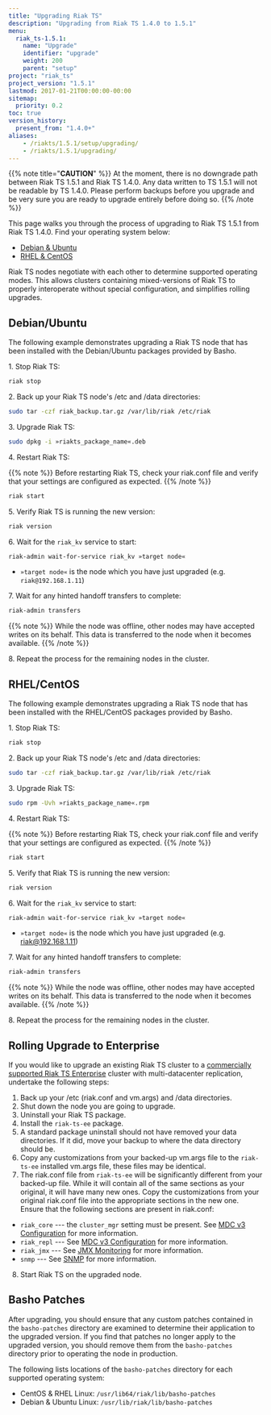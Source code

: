 ```yaml
---
title: "Upgrading Riak TS"
description: "Upgrading from Riak TS 1.4.0 to 1.5.1"
menu:
  riak_ts-1.5.1:
    name: "Upgrade"
    identifier: "upgrade"
    weight: 200
    parent: "setup"
project: "riak_ts"
project_version: "1.5.1"
lastmod: 2017-01-21T00:00:00-00:00
sitemap:
  priority: 0.2
toc: true
version_history:
  present_from: "1.4.0+"
aliases:
    - /riakts/1.5.1/setup/upgrading/
    - /riakts/1.5.1/upgrading/
---
```


[use admin commands]: {{<baseurl>}}riak/kv/2.2.0/using/admin/commands
[use admin riak-admin]: {{<baseurl>}}riak/kv/2.2.0/using/admin/riak-admin
[usage secondary-indexes]: {{<baseurl>}}riak/kv/2.2.0/developing/usage/secondary-indexes
[riak ts enterprise]: http://basho.com/products/riak-ts/
[cluster ops mdc]: {{<baseurl>}}riak/kv/2.2.0/using/cluster-operations/v3-multi-datacenter
[config v3 mdc]: {{<baseurl>}}riak/kv/2.2.0/configuring/v3-multi-datacenter
[jmx monitor]: {{<baseurl>}}riak/kv/2.2.0/using/reference/jmx
[snmp]: {{<baseurl>}}riak/kv/2.2.0/using/reference/snmp

{{% note title="**CAUTION**" %}}
At the moment, there is no downgrade path between Riak TS 1.5.1 and Riak TS 1.4.0. Any data written to TS 1.5.1 will not be readable by TS 1.4.0. Please perform backups before you upgrade and be very sure you are ready to upgrade entirely before doing so.
{{% /note %}}

This page walks you through the process of upgrading to Riak TS 1.5.1 from Riak TS 1.4.0. Find your operating system below:

* [Debian & Ubuntu](#debianubuntu)
* [RHEL & CentOS](#rhelcentos)

Riak TS nodes negotiate with each other to determine supported
operating modes. This allows clusters containing mixed-versions of Riak TS to properly interoperate without special configuration, and simplifies rolling upgrades.

## Debian/Ubuntu

The following example demonstrates upgrading a Riak TS node that has been installed with the Debian/Ubuntu packages provided by Basho.

1\. Stop Riak TS:

```bash
riak stop
```

2\. Back up your Riak TS node's /etc and /data directories:

```bash
sudo tar -czf riak_backup.tar.gz /var/lib/riak /etc/riak
```

3\. Upgrade Riak TS:

```bash
sudo dpkg -i »riakts_package_name«.deb
```

4\. Restart Riak TS:

{{% note %}}
Before restarting Riak TS, check your riak.conf file and verify that your settings are configured as expected.
{{% /note %}}

```bash
riak start
```

5\. Verify Riak TS is running the new version:

```bash
riak version
```

6\. Wait for the `riak_kv` service to start:

```bash
riak-admin wait-for-service riak_kv »target node«
```

* `»target node«` is the node which you have just upgraded (e.g.
`riak@192.168.1.11`)

7\. Wait for any hinted handoff transfers to complete:

```bash
riak-admin transfers
```

{{% note %}}
While the node was offline, other nodes may have accepted writes on its behalf. This data is transferred to the node when it becomes available.
{{% /note %}}

8\. Repeat the process for the remaining nodes in the cluster.

## RHEL/CentOS

The following example demonstrates upgrading a Riak TS node that has been installed with the RHEL/CentOS packages provided by Basho.

1\. Stop Riak TS:

```bash
riak stop
```

2\. Back up your Riak TS node's /etc and /data directories:

```bash
sudo tar -czf riak_backup.tar.gz /var/lib/riak /etc/riak
```

3\. Upgrade Riak TS:

```bash
sudo rpm -Uvh »riakts_package_name«.rpm
```

4\. Restart Riak TS:

{{% note %}}
Before restarting Riak TS, check your riak.conf file and verify that your settings are configured as expected.
{{% /note %}}

```bash
riak start
```

5\. Verify that Riak TS is running the new version:

```bash
riak version
```

6\. Wait for the `riak_kv` service to start:

```bash
riak-admin wait-for-service riak_kv »target node«
```

* `»target node«` is the node which you have just upgraded (e.g.
riak@192.168.1.11)

7\. Wait for any hinted handoff transfers to complete:

```bash
riak-admin transfers
```

{{% note %}}
While the node was offline, other nodes may have accepted writes on its
behalf. This data is transferred to the node when it becomes available.
{{% /note %}}

8\. Repeat the process for the remaining nodes in the cluster.

## Rolling Upgrade to Enterprise

If you would like to upgrade an existing Riak TS cluster to a [commercially supported Riak TS Enterprise][riak ts enterprise] cluster with multi-datacenter replication, undertake the following steps:

1. Back up your /etc (riak.conf and vm.args) and /data
directories.
2. Shut down the node you are going to upgrade.
3. Uninstall your Riak TS package.
4. Install the `riak-ts-ee` package.
5. A standard package uninstall should not have removed your data
   directories. If it did, move your backup to where the data directory
   should be.
6. Copy any customizations from your backed-up vm.args file to the
   `riak-ts-ee` installed vm.args file, these files may be identical.
7. The riak.conf file from `riak-ts-ee` will be significantly different from your backed-up file. While it will contain all of the same sections as your original, it will have many new ones. Copy the customizations from your original riak.conf file into the appropriate sections in the new one. Ensure that the following sections are present in riak.conf:
  * `riak_core` --- the `cluster_mgr` setting must be present. See [MDC v3 Configuration][config v3 mdc] for more information.
  * `riak_repl` --- See [MDC v3 Configuration][config v3 mdc] for more information.
  * `riak_jmx` --- See [JMX Monitoring][jmx monitor] for more information.
  * `snmp` --- See [SNMP][snmp] for more information.
8. Start Riak TS on the upgraded node.

## Basho Patches

After upgrading, you should ensure that any custom patches contained in
the `basho-patches` directory are examined to determine their
application to the upgraded version. If you find that patches no longer
apply to the upgraded version, you should remove them from the
`basho-patches` directory prior to operating the node in production.

The following lists locations of the `basho-patches` directory for
each supported operating system:

- CentOS & RHEL Linux: `/usr/lib64/riak/lib/basho-patches`
- Debian & Ubuntu Linux: `/usr/lib/riak/lib/basho-patches`
